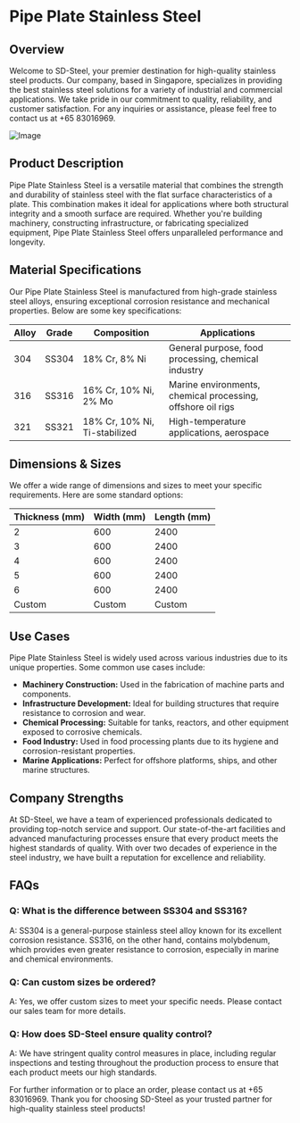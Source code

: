 # Pipe Plate Stainless Steel

## Overview

Welcome to SD-Steel, your premier destination for high-quality stainless steel products. Our company, based in Singapore, specializes in providing the best stainless steel solutions for a variety of industrial and commercial applications. We take pride in our commitment to quality, reliability, and customer satisfaction. For any inquiries or assistance, please feel free to contact us at +65 83016969.

![Image](https://github.com/user-attachments/assets/2567258e-e124-4816-932d-1809bd27ef0b)

## Product Description

Pipe Plate Stainless Steel is a versatile material that combines the strength and durability of stainless steel with the flat surface characteristics of a plate. This combination makes it ideal for applications where both structural integrity and a smooth surface are required. Whether you're building machinery, constructing infrastructure, or fabricating specialized equipment, Pipe Plate Stainless Steel offers unparalleled performance and longevity.

## Material Specifications

Our Pipe Plate Stainless Steel is manufactured from high-grade stainless steel alloys, ensuring exceptional corrosion resistance and mechanical properties. Below are some key specifications:

| **Alloy** | **Grade** | **Composition** | **Applications** |
|-----------|-----------|-----------------|------------------|
| 304       | SS304     | 18% Cr, 8% Ni   | General purpose, food processing, chemical industry |
| 316       | SS316     | 16% Cr, 10% Ni, 2% Mo | Marine environments, chemical processing, offshore oil rigs |
| 321       | SS321     | 18% Cr, 10% Ni, Ti-stabilized | High-temperature applications, aerospace |

## Dimensions & Sizes

We offer a wide range of dimensions and sizes to meet your specific requirements. Here are some standard options:

| **Thickness (mm)** | **Width (mm)** | **Length (mm)** |
|--------------------|----------------|-----------------|
| 2                  | 600            | 2400            |
| 3                  | 600            | 2400            |
| 4                  | 600            | 2400            |
| 5                  | 600            | 2400            |
| 6                  | 600            | 2400            |
| Custom             | Custom         | Custom          |

## Use Cases

Pipe Plate Stainless Steel is widely used across various industries due to its unique properties. Some common use cases include:

- **Machinery Construction:** Used in the fabrication of machine parts and components.
- **Infrastructure Development:** Ideal for building structures that require resistance to corrosion and wear.
- **Chemical Processing:** Suitable for tanks, reactors, and other equipment exposed to corrosive chemicals.
- **Food Industry:** Used in food processing plants due to its hygiene and corrosion-resistant properties.
- **Marine Applications:** Perfect for offshore platforms, ships, and other marine structures.

## Company Strengths

At SD-Steel, we have a team of experienced professionals dedicated to providing top-notch service and support. Our state-of-the-art facilities and advanced manufacturing processes ensure that every product meets the highest standards of quality. With over two decades of experience in the steel industry, we have built a reputation for excellence and reliability.

## FAQs

### Q: What is the difference between SS304 and SS316?
A: SS304 is a general-purpose stainless steel alloy known for its excellent corrosion resistance. SS316, on the other hand, contains molybdenum, which provides even greater resistance to corrosion, especially in marine and chemical environments.

### Q: Can custom sizes be ordered?
A: Yes, we offer custom sizes to meet your specific needs. Please contact our sales team for more details.

### Q: How does SD-Steel ensure quality control?
A: We have stringent quality control measures in place, including regular inspections and testing throughout the production process to ensure that each product meets our high standards.

For further information or to place an order, please contact us at +65 83016969. Thank you for choosing SD-Steel as your trusted partner for high-quality stainless steel products!